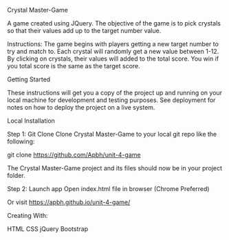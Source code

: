 Crystal Master-Game


A game created using JQuery. The objective of the game is to pick crystals so that their values add up to the target number value.

Instructions: The game begins with players getting a new target number to try and match to. Each crystal will randomly get a new value between 1-12. By clicking on crystals, their values will added to the total score. You win if you total score is the same as the target score.

Getting Started

These instructions will get you a copy of the project up and running on your local machine for development and testing purposes. See deployment for notes on how to deploy the project on a live system.

Local Installation

Step 1: Git Clone
Clone Crystal Master-Game to your local git repo like the following:

git clone https://github.com/Apbh/unit-4-game

The Crystal Master-Game project and its files should now be in your project folder.

Step 2: Launch app
Open index.html file in browser (Chrome Preferred)

Or visit https://apbh.github.io/unit-4-game/

Creating With:

HTML
CSS
jQuery
Bootstrap
